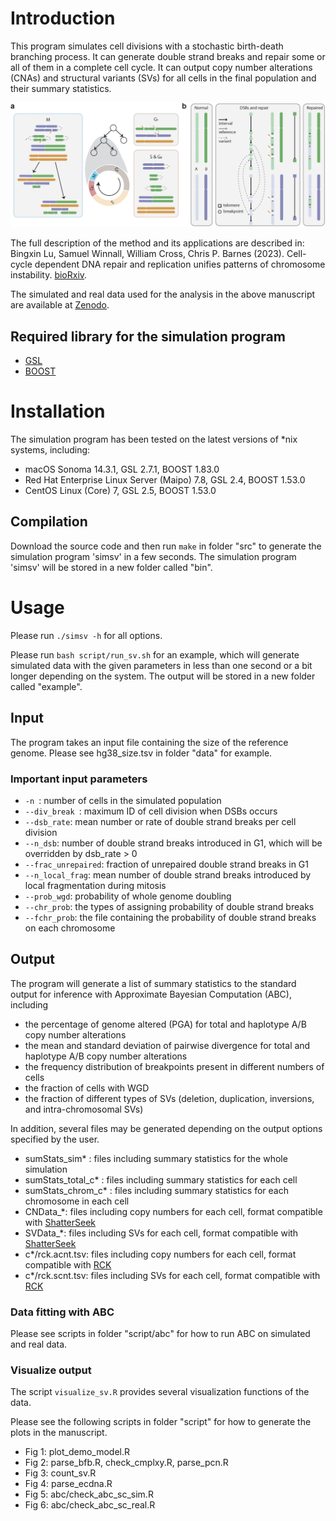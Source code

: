 # Introduction
This program simulates cell divisions with a stochastic birth-death branching process.
It can generate double strand breaks and repair some or all of them in a complete cell cycle.
It can output copy number alterations (CNAs) and structural variants (SVs) for all cells in the final population and their summary statistics.

![The stochastic cell-cycle model](model.jpeg "The stochastic cell-cycle model of SV generation from DNA repair and replication.")


The full description of the method and its applications are described in: \
Bingxin Lu, Samuel Winnall, William Cross, Chris P. Barnes (2023). Cell-cycle dependent DNA repair and replication unifies patterns of chromosome instability. [bioRxiv](https://doi.org/10.1101/2024.01.03.574048).

The simulated and real data used for the analysis in the above manuscript are available at
[Zenodo](https://doi.org/10.5281/zenodo.10114638).


## Required library for the simulation program
* [GSL](https://www.gnu.org/software/gsl/)
* [BOOST](https://www.boost.org)


# Installation
The simulation program has been tested on the latest versions of *nix systems, including:
* macOS Sonoma 14.3.1, GSL 2.7.1, BOOST 1.83.0
* Red Hat Enterprise Linux Server (Maipo) 7.8, GSL 2.4, BOOST 1.53.0 
* CentOS Linux (Core) 7, GSL 2.5, BOOST 1.53.0 


## Compilation
Download the source code and then run `make` in folder "src" to generate the simulation program 'simsv' in a few seconds.
The simulation program 'simsv' will be stored in a new folder called "bin".


# Usage
Please run `./simsv -h` for all options.

Please run `bash script/run_sv.sh` for an example, which will generate simulated data with the given parameters in less than one second or a bit longer depending on the system.
The output will be stored in a new folder called "example".



## Input
The program takes an input file containing the size of the reference genome.
Please see hg38_size.tsv in folder "data" for example.


### Important input parameters
* `-n `: number of cells in the simulated population
* `--div_break `: maximum ID of cell division when DSBs occurs
* `--dsb_rate`: mean number or rate of double strand breaks per cell division
* `--n_dsb`: number of double strand breaks introduced in G1, which will be overridden by dsb_rate > 0
* `--frac_unrepaired`: fraction of unrepaired double strand breaks in G1
* `--n_local_frag`: mean number of double strand breaks introduced by local fragmentation during mitosis
* `--prob_wgd`: probability of whole genome doubling
* `--chr_prob`: the types of assigning probability of double strand breaks
* `--fchr_prob`: the file containing the probability of double strand breaks on each chromosome


## Output 
The program will generate a list of summary statistics to the standard output for inference with Approximate Bayesian Computation (ABC), including
* the percentage of genome altered (PGA) for total and haplotype A/B copy number alterations 
* the mean and standard deviation of pairwise divergence for total and haplotype A/B copy number alterations 
* the frequency distribution of breakpoints present in different numbers of cells
* the fraction of cells with WGD
* the fraction of different types of SVs (deletion, duplication, inversions, and intra-chromosomal SVs)


In addition, several files may be generated depending on the output options specified by the user.
* sumStats_sim* : files including summary statistics for the whole simulation 
* sumStats_total_c* : files including summary statistics for each cell 
* sumStats_chrom_c* : files including summary statistics for each chromosome in each cell 
* CNData_*: files including copy numbers for each cell, format compatible with [ShatterSeek](https://github.com/parklab/ShatterSeek)
* SVData_*: files including SVs for each cell, format compatible with [ShatterSeek](https://github.com/parklab/ShatterSeek)
* c*/rck.acnt.tsv: files including copy numbers for each cell, format compatible with [RCK](https://github.com/aganezov/rck)
* c*/rck.scnt.tsv: files including SVs for each cell, format compatible with [RCK](https://github.com/aganezov/rck)

### Data fitting with ABC

Please see scripts in folder "script/abc" for how to run ABC on simulated and real data.


### Visualize output
The script `visualize_sv.R` provides several visualization functions of the data.

Please see the following scripts in folder "script" for how to generate the plots in the manuscript.
* Fig 1: plot_demo_model.R
* Fig 2: parse_bfb.R, check_cmplxy.R, parse_pcn.R
* Fig 3: count_sv.R
* Fig 4: parse_ecdna.R
* Fig 5: abc/check_abc_sc_sim.R
* Fig 6: abc/check_abc_sc_real.R
